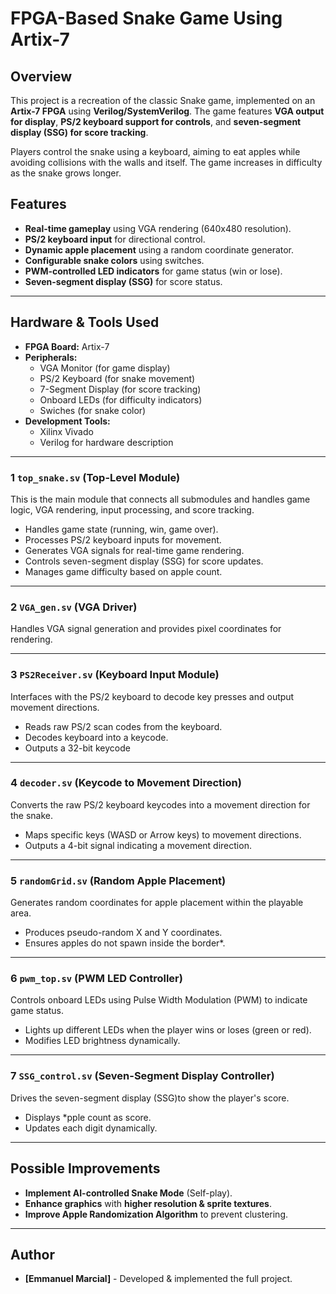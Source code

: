 # FPGA-Based Snake Game Using Artix-7

## Overview
This project is a recreation of the classic Snake game, implemented on an **Artix-7 FPGA** using **Verilog/SystemVerilog**. The game features **VGA output for display**, **PS/2 keyboard support for controls**, and **seven-segment display (SSG) for score tracking**.  

Players control the snake using a keyboard, aiming to eat apples while avoiding collisions with the walls and itself. The game increases in difficulty as the snake grows longer.

## Features
- **Real-time gameplay** using VGA rendering (640x480 resolution).
- **PS/2 keyboard input** for directional control.
- **Dynamic apple placement** using a random coordinate generator.
- **Configurable snake colors** using switches.
- **PWM-controlled LED indicators** for game status (win or lose).
- **Seven-segment display (SSG)** for score status.

---

## Hardware & Tools Used
- **FPGA Board:** Artix-7
- **Peripherals:**
  - VGA Monitor (for game display)
  - PS/2 Keyboard (for snake movement)
  - 7-Segment Display (for score tracking)
  - Onboard LEDs (for difficulty indicators)
  - Swiches (for snake color)
- **Development Tools:**
  - Xilinx Vivado
  - Verilog for hardware description

---

### **1 `top_snake.sv`** (Top-Level Module)
This is the main module that connects all submodules and handles game logic, VGA rendering, input processing, and score tracking.

- Handles game state (running, win, game over).
- Processes PS/2 keyboard inputs for movement.
- Generates VGA signals for real-time game rendering.
- Controls seven-segment display (SSG) for score updates.
- Manages game difficulty based on apple count.

---

### **2 `VGA_gen.sv`** (VGA Driver)
Handles VGA signal generation and provides pixel coordinates for rendering.

---

### **3 `PS2Receiver.sv`** (Keyboard Input Module)
Interfaces with the PS/2 keyboard to decode key presses and output movement directions.

- Reads raw PS/2 scan codes from the keyboard.
- Decodes keyboard into a keycode.
- Outputs a 32-bit keycode

---

### **4 `decoder.sv`** (Keycode to Movement Direction)
Converts the raw PS/2 keyboard keycodes into a movement direction for the snake.

- Maps specific keys (WASD or Arrow keys) to movement directions.
- Outputs a 4-bit signal indicating a movement direction.

---

### **5 `randomGrid.sv`** (Random Apple Placement)
Generates random coordinates for apple placement within the playable area.

- Produces pseudo-random X and Y coordinates.
- Ensures apples do not spawn inside the border*.

---

### **6 `pwm_top.sv`** (PWM LED Controller)
Controls onboard LEDs using Pulse Width Modulation (PWM) to indicate game status.

- Lights up different LEDs when the player wins or loses (green or red).
- Modifies LED brightness dynamically.

---

### **7 `SSG_control.sv`** (Seven-Segment Display Controller)
Drives the seven-segment display (SSG)to show the player's score.

- Displays *pple count as score.
- Updates each digit dynamically.

---

## Possible Improvements
- **Implement AI-controlled Snake Mode** (Self-play).
- **Enhance graphics** with **higher resolution & sprite textures**.
- **Improve Apple Randomization Algorithm** to prevent clustering.

---

## Author
- **[Emmanuel Marcial]** - Developed & implemented the full project.
